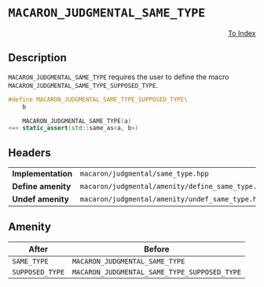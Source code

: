 # `MACARON_JUDGMENTAL_SAME_TYPE`

<p style='text-align: right;'><a href="../../index.md#judgmental-same-type">To Index</a></p>

## Description

`MACARON_JUDGMENTAL_SAME_TYPE` requires the user to define the macro `MACARON_JUDGMENTAL_SAME_TYPE_SUPPOSED_TYPE`.

```C++
#define MACARON_JUDGMENTAL_SAME_TYPE_SUPPOSED_TYPE\
    b

    MACARON_JUDGMENTAL_SAME_TYPE(a)
<=> static_assert(std::same_as<a, b>)
```

## Headers

<table>
  <tbody>
    <tr>
      <td><b>Implementation</b></td>
      <td><code>macaron/judgmental/same_type.hpp</code></td>
    </tr>
    <tr>
      <td><b>Define amenity</b></td>
      <td><code>macaron/judgmental/amenity/define_same_type.hpp</code></td>
    </tr>
    <tr>
      <td><b>Undef amenity</b></td>
      <td><code>macaron/judgmental/amenity/undef_same_type.hpp</code></td>
    </tr>
  </tbody>
</table>

## Amenity

<table>
  <thead>
    <tr>
      <th>After</th>
      <th>Before</th>
    </tr>
  </thead>
  <tbody>
    <tr>
      <td><code>SAME_TYPE</code></td>
      <td><code>MACARON_JUDGMENTAL_SAME_TYPE</code></td>
    </tr>
    <tr>
      <td><code>SUPPOSED_TYPE</code></td>
      <td><code>MACARON_JUDGMENTAL_SAME_TYPE_SUPPOSED_TYPE</code></td>
    </tr>
  </tbody>
</table>
